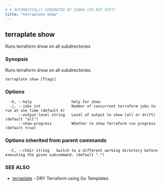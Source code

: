```yaml
---
# # AUTOMATICALLY GENERATED BY COBRA (DO NOT EDIT)
title: "terraplate show"
---
```

## terraplate show

Runs terraform show on all subdirectories

### Synopsis

Runs terraform show on all subdirectories.

```
terraplate show [flags]
```

### Options

```
  -h, --help                  help for show
  -j, --jobs int              Number of concurrent terraform jobs to run at one time (default 4)
      --output-level string   Level of output to show (all or drift) (default "all")
      --show-progress         Whether to show Terraform run progress (default true)
```

### Options inherited from parent commands

```
  -C, --chdir string   Switch to a different working directory before executing the given subcommand. (default ".")
```

### SEE ALSO

* [terraplate](terraplate.md)	 - DRY Terraform using Go Templates

